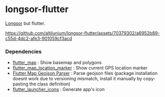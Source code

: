 # longsor-flutter

[Longsor](https://github.com/altilunium/longsor) but flutter.



https://github.com/altilunium/longsor-flutter/assets/70379302/a6952b89-c55d-4dc2-afe3-901059cf3acd




### Dependencies 
* [flutter_map](https://docs.fleaflet.dev) : Show basemap and polygons
* [flutter_map_location_marker](https://github.com/tlserver/flutter_map_location_marker) : Show current GPS location marker 
* [Flutter Map Geojson Parser](https://github.com/jozes/flutter_map_geojson/blob/main/lib/src/geojson_parser.dart) : Parse geojson files (package installation doesnt work due to versioning mismatch, install it manually by copy-pasting the class definition) 
* [flutter_launcher_icons](https://pub.dev/packages/flutter_launcher_icons) : Generate app's icon


